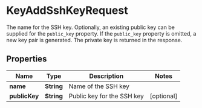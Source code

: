 

# KeyAddSshKeyRequest

The name for the SSH key. Optionally, an existing public key can be supplied for the `public_key` property. If the `public_key` property is omitted, a new key pair is generated. The private key is returned in the response.

## Properties

| Name | Type | Description | Notes |
|------------ | ------------- | ------------- | -------------|
|**name** | **String** | Name of the SSH key |  |
|**publicKey** | **String** | Public key for the SSH key |  [optional] |



